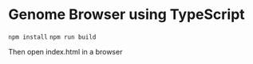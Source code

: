 # Genome Browser using TypeScript

```npm install```
```npm run build```

Then open index.html in a browser